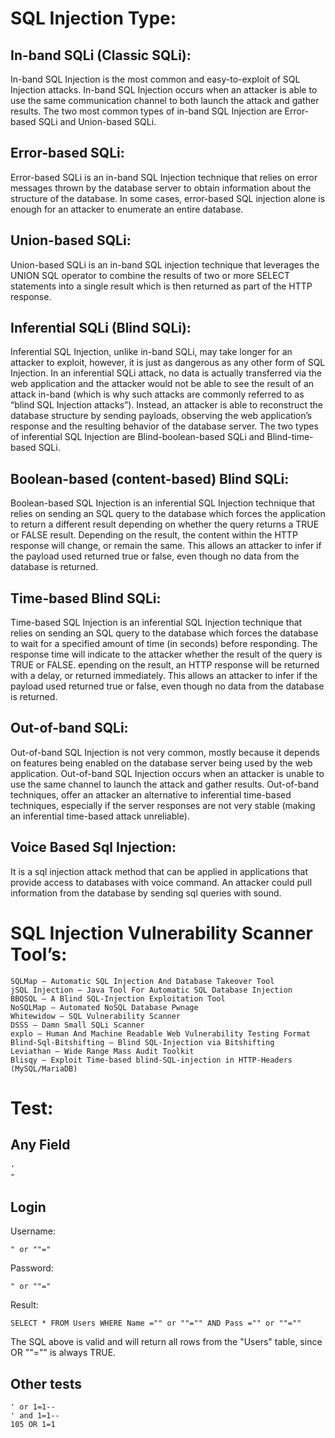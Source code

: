 # SQL Injection Type:
## In-band SQLi (Classic SQLi): 
In-band SQL Injection is the most common and easy-to-exploit of SQL Injection attacks. In-band SQL Injection occurs when an attacker is able to use the same communication channel to both launch the attack and gather results. The two most common types of in-band SQL Injection are Error-based SQLi and Union-based SQLi.

## Error-based SQLi: 
Error-based SQLi is an in-band SQL Injection technique that relies on error messages thrown by the database server to obtain information about the structure of the database. In some cases, error-based SQL injection alone is enough for an attacker to enumerate an entire database.

## Union-based SQLi: 
Union-based SQLi is an in-band SQL injection technique that leverages the UNION SQL operator to combine the results of two or more SELECT statements into a single result which is then returned as part of the HTTP response.

## Inferential SQLi (Blind SQLi): 
Inferential SQL Injection, unlike in-band SQLi, may take longer for an attacker to exploit, however, it is just as dangerous as any other form of SQL Injection. In an inferential SQLi attack, no data is actually transferred via the web application and the attacker would not be able to see the result of an attack in-band (which is why such attacks are commonly referred to as “blind SQL Injection attacks”). Instead, an attacker is able to reconstruct the database structure by sending payloads, observing the web application’s response and the resulting behavior of the database server. The two types of inferential SQL Injection are Blind-boolean-based SQLi and Blind-time-based SQLi.

## Boolean-based (content-based) Blind SQLi: 
Boolean-based SQL Injection is an inferential SQL Injection technique that relies on sending an SQL query to the database which forces the application to return a different result depending on whether the query returns a TRUE or FALSE result. Depending on the result, the content within the HTTP response will change, or remain the same. This allows an attacker to infer if the payload used returned true or false, even though no data from the database is returned.

## Time-based Blind SQLi: 
Time-based SQL Injection is an inferential SQL Injection technique that relies on sending an SQL query to the database which forces the database to wait for a specified amount of time (in seconds) before responding. The response time will indicate to the attacker whether the result of the query is TRUE or FALSE. epending on the result, an HTTP response will be returned with a delay, or returned immediately. This allows an attacker to infer if the payload used returned true or false, even though no data from the database is returned.

## Out-of-band SQLi: 
Out-of-band SQL Injection is not very common, mostly because it depends on features being enabled on the database server being used by the web application. Out-of-band SQL Injection occurs when an attacker is unable to use the same channel to launch the attack and gather results. Out-of-band techniques, offer an attacker an alternative to inferential time-based techniques, especially if the server responses are not very stable (making an inferential time-based attack unreliable).

## Voice Based Sql Injection: 
It is a sql injection attack method that can be applied in applications that provide access to databases with voice command. An attacker could pull information from the database by sending sql queries with sound.


# SQL Injection Vulnerability Scanner Tool’s:
```
SQLMap — Automatic SQL Injection And Database Takeover Tool
jSQL Injection — Java Tool For Automatic SQL Database Injection
BBQSQL — A Blind SQL-Injection Exploitation Tool
NoSQLMap — Automated NoSQL Database Pwnage
Whitewidow — SQL Vulnerability Scanner
DSSS — Damn Small SQLi Scanner
explo — Human And Machine Readable Web Vulnerability Testing Format
Blind-Sql-Bitshifting — Blind SQL-Injection via Bitshifting
Leviathan — Wide Range Mass Audit Toolkit
Blisqy — Exploit Time-based blind-SQL-injection in HTTP-Headers (MySQL/MariaDB)
```


# Test: 
## Any Field
```
'
"
```


## Login
Username: 
```
" or ""="
```
Password:
```
" or ""="
```
Result:
```
SELECT * FROM Users WHERE Name ="" or ""="" AND Pass ="" or ""=""
```
The SQL above is valid and will return all rows from the "Users" table, since OR ""="" is always TRUE.



## Other tests
```
' or 1=1--
' and 1=1--
105 OR 1=1
```
